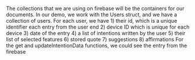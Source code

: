 The collections that we are using on firebase will be the containers for our documents. In our demo, we work with the Users struct, and we have a collection of users. For each user, we have 1) their id, which is a unique identifier each entry from the user end 2) device ID which is unique for each device 3) date of the entry 4) a list of intentions written by the user 5) their list of selected features 6) stored quote 7) suggestions 8) affirmations
For the get and updateIntentionData functions, we could see the entry from the firebase

